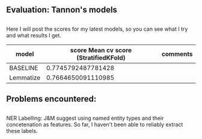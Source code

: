 ## Evaluation: Tannon's models
## 
Here I will post the scores for my latest models, so you can see what I
try and what results I get.

| **model**  | **score** Mean cv score (StratifiedKFold)| **comments** |
| -------- | -------- | -------- |
| BASELINE  | 0.7745792487781428 |  |
| Lemmatize  | 0.7664650091110985  |  |
## Problems encountered:
## 
NER Labelling: J&M suggest using named entity types and their
concetenation as features. So far, I haven't been able to reliably extract these labels.


